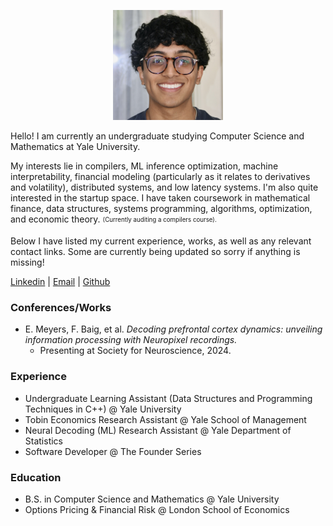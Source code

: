 <p align="center">
  <img src="profile.jpeg" width="35%" height="35%">
</p>

Hello! I am currently an undergraduate studying Computer Science and Mathematics at Yale University. 

My interests lie in compilers, ML inference optimization, machine interpretability, financial modeling (particularly as it relates to derivatives and volatility), distributed systems, and low latency systems. I'm also quite interested in the startup space. I have taken coursework in mathematical finance, data structures, systems programming, algorithms, optimization, and economic theory.
<sub><sup>(Currently auditing a compilers course).</sup></sub>

Below I have listed my current experience, works, as well as any relevant contact links. Some are currently being updated so sorry if anything is missing!

[Linkedin](https://www.linkedin.com/in/baig-farhan/) | [Email](mailto:farhan.baig@yale.edu) | [Github](https://github.com/f-baig)

### Conferences/Works

- E. Meyers, F. Baig, et al. *Decoding prefrontal cortex dynamics: unveiling information processing with Neuropixel recordings.*
  - Presenting at Society for Neuroscience, 2024.
    
### Experience

- Undergraduate Learning Assistant (Data Structures and Programming Techniques in C++) @ Yale University
- Tobin Economics Research Assistant @ Yale School of Management
- Neural Decoding (ML) Research Assistant @ Yale Department of Statistics
- Software Developer @ The Founder Series
    
### Education

- B.S. in Computer Science and Mathematics @ Yale University
- Options Pricing & Financial Risk @ London School of Economics
